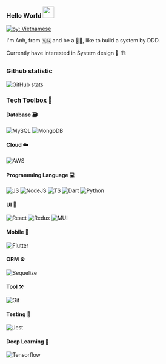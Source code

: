 ### Hello World <img src="https://raw.githubusercontent.com/MartinHeinz/MartinHeinz/master/wave.gif" width="30px"></h1>

[![by: Vietnamese](https://raw.githubusercontent.com/webuild-community/badge/master/svg/by.svg)](https://webuild.community/)

I'm Anh, from 🇻🇳 and be a 👨‍💻, like to build a system by DDD.

Currently have interested in System design 👷 🏗️

### Github statistic

![GitHub stats](https://github-readme-stats.vercel.app/api?username=tuananhhedspibk&show_icons=true&count_private=true?)

### Tech Toolbox 🧰

#### Database 🗃️
<a><img src="https://img.shields.io/badge/MySQL-005C84?style=for-the-badge&logo=mysql&logoColor=white" alt="MySQL"/></a>
<a><img src="https://img.shields.io/badge/MongoDB-4EA94B?style=for-the-badge&logo=mongodb&logoColor=white" alt="MongoDB"/></a>

#### Cloud ☁️
<a><img src="https://img.shields.io/badge/Amazon_AWS-FF9900?style=for-the-badge&logo=amazonaws&logoColor=white" alt="AWS"/></a>

#### Programming Language 💻
<a><img src="https://img.shields.io/badge/JavaScript-F7DF1E?style=for-the-badge&logo=javascript&logoColor=black" alt="JS"/></a>
<a><img src="https://img.shields.io/badge/Node.js-43853D?style=for-the-badge&logo=node.js&logoColor=white" alt="NodeJS"/></a>
<a><img src="https://img.shields.io/badge/TypeScript-007ACC?style=for-the-badge&logo=typescript&logoColor=white" alt="TS"/></a>
<a><img src="https://img.shields.io/badge/Dart-0175C2?style=for-the-badge&logo=dart&logoColor=white" alt="Dart"/></a>
<a><img src="https://img.shields.io/badge/Python-3776AB?style=for-the-badge&logo=python&logoColor=white" alt="Python"/></a>

#### UI 🎨
<a><img src="https://img.shields.io/badge/React-20232A?style=for-the-badge&logo=react&logoColor=61DAFB" alt="React"/></a>
<a><img src="https://img.shields.io/badge/Redux-593D88?style=for-the-badge&logo=redux&logoColor=white" alt="Redux"/></a>
<a><img src="https://img.shields.io/badge/Material--UI-0081CB?style=for-the-badge&logo=material-ui&logoColor=white" alt="MUI"/></a>

#### Mobile 📱
<a><img src="https://img.shields.io/badge/Flutter-02569B?style=for-the-badge&logo=flutter&logoColor=white" alt="Flutter"/></a>

#### ORM ⚙️
<a><img src="https://img.shields.io/badge/Sequelize-52B0E7?style=for-the-badge&logo=Sequelize&logoColor=white" alt="Sequelize"/></a>

#### Tool ⚒️
<a><img src="https://img.shields.io/badge/GIT-E44C30?style=for-the-badge&logo=git&logoColor=white" alt="Git"/></a>

#### Testing 🧪
<a><img src="https://img.shields.io/badge/Jest-323330?style=for-the-badge&logo=Jest&logoColor=white" alt="Jest"/></a>

#### Deep Learning 🤖
<a><img src="https://img.shields.io/badge/TensorFlow-FF6F00?style=for-the-badge&logo=tensorflow&logoColor=white" alt="Tensorflow"/></a>
